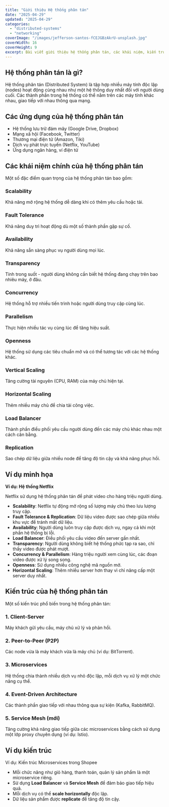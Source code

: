 ```yaml
---
title: "Giới thiệu Hệ thống phân tán"
date: "2025-04-29"
updated: "2025-04-29"
categories:
  - "distributed-systems"
  - "networking"
coverImage: "/images/jefferson-santos-fCEJGBzAkrU-unsplash.jpg"
coverWidth: 16
coverHeight: 9
excerpt: Bài viết giới thiệu hệ thống phân tán, các khái niệm, kiến trúc và ví dụ minh họa.
---
```


## Hệ thống phân tán là gì?

Hệ thống phân tán (Distributed System) là tập hợp nhiều máy tính độc lập (nodes) hoạt động cùng nhau như một hệ thống duy nhất đối với người dùng cuối. Các thành phần trong hệ thống có thể nằm trên các máy tính khác nhau, giao tiếp với nhau thông qua mạng.

## Các ứng dụng của hệ thống phân tán

- Hệ thống lưu trữ đám mây (Google Drive, Dropbox)
- Mạng xã hội (Facebook, Twitter)
- Thương mại điện tử (Amazon, Tiki)
- Dịch vụ phát trực tuyến (Netflix, YouTube)
- Ứng dụng ngân hàng, ví điện tử

## Các khái niệm chính của hệ thống phân tán

Một số đặc điểm quan trọng của hệ thống phân tán bao gồm:

### Scalability

Khả năng mở rộng hệ thống dễ dàng khi có thêm yêu cầu hoặc tải.

### Fault Tolerance

Khả năng duy trì hoạt động dù một số thành phần gặp sự cố.

### Availability

Khả năng sẵn sàng phục vụ người dùng mọi lúc.

### Transparency

Tính trong suốt - người dùng không cần biết hệ thống đang chạy trên bao nhiêu máy, ở đâu.

### Concurrency

Hệ thống hỗ trợ nhiều tiến trình hoặc người dùng truy cập cùng lúc.

### Parallelism

Thực hiện nhiều tác vụ cùng lúc để tăng hiệu suất.

### Openness

Hệ thống sử dụng các tiêu chuẩn mở và có thể tương tác với các hệ thống khác.

### Vertical Scaling

Tăng cường tài nguyên (CPU, RAM) của máy chủ hiện tại.

### Horizontal Scaling

Thêm nhiều máy chủ để chia tải công việc.

### Load Balancer

Thành phần điều phối yêu cầu người dùng đến các máy chủ khác nhau một cách cân bằng.

### Replication

Sao chép dữ liệu giữa nhiều node để tăng độ tin cậy và khả năng phục hồi.

## Ví dụ minh họa

**Ví dụ: Hệ thống Netflix**

Netflix sử dụng hệ thống phân tán để phát video cho hàng triệu người dùng.

- **Scalability**: Netflix tự động mở rộng số lượng máy chủ theo lưu lượng truy cập.
- **Fault Tolerance & Replication**: Dữ liệu video được sao chép giữa nhiều khu vực để tránh mất dữ liệu.
- **Availability**: Người dùng luôn truy cập được dịch vụ, ngay cả khi một phần hệ thống bị lỗi.
- **Load Balancer**: Điều phối yêu cầu video đến server gần nhất.
- **Transparency**: Người dùng không biết hệ thống phức tạp ra sao, chỉ thấy video được phát mượt.
- **Concurrency & Parallelism**: Hàng triệu người xem cùng lúc, các đoạn video được xử lý song song.
- **Openness**: Sử dụng nhiều công nghệ mã nguồn mở.
- **Horizontal Scaling**: Thêm nhiều server hơn thay vì chỉ nâng cấp một server duy nhất.

## Kiến trúc của hệ thống phân tán

Một số kiến trúc phổ biến trong hệ thống phân tán:

### 1. Client-Server

Máy khách gửi yêu cầu, máy chủ xử lý và phản hồi.

### 2. Peer-to-Peer (P2P)

Các node vừa là máy khách vừa là máy chủ (ví dụ: BitTorrent).

### 3. Microservices

Hệ thống chia thành nhiều dịch vụ nhỏ độc lập, mỗi dịch vụ xử lý một chức năng cụ thể.

### 4. Event-Driven Architecture

Các thành phần giao tiếp với nhau thông qua sự kiện (Kafka, RabbitMQ).

### 5. Service Mesh (mới)

Tăng cường khả năng giao tiếp giữa các microservices bằng cách sử dụng một lớp proxy chuyên dụng (ví dụ: Istio).

## Ví dụ kiến trúc

Ví dụ: Kiến trúc Microservices trong Shopee

- Mỗi chức năng như giỏ hàng, thanh toán, quản lý sản phẩm là một microservice riêng.
- Sử dụng **Load Balancer** và **Service Mesh** để đảm bảo giao tiếp hiệu quả.
- Mỗi dịch vụ có thể **scale horizontally** độc lập.
- Dữ liệu sản phẩm được **replicate** để tăng độ tin cậy.

